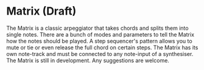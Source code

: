 # Matrix (Draft)

The Matrix is a classic arpeggiator that takes chords and splits them
into single notes. There are a bunch of modes and parameters to tell the
Matrix how the notes should be played. A step sequencer's pattern allows
you to mute or tie or even release the full chord on certain steps. The
Matrix has its own note-track and must be connected to any note-input of
a synthesiser. The Matrix is still in development. Any suggestions are
welcome.
